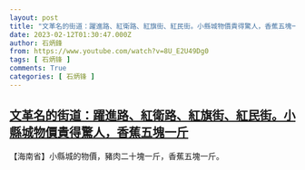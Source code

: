```yaml
---
layout: post
title: "文革名的街道：躍進路、紅衛路、紅旗街、紅民街。小縣城物價貴得驚人，香蕉五塊一斤"
date: 2023-02-12T01:30:47.000Z
author: 石炳鋒
from: https://www.youtube.com/watch?v=8U_E2U49Dg0
tags: [ 石炳锋 ]
comments: True
categories: [ 石炳锋 ]
---
```

<!--1676165447000-->
[文革名的街道：躍進路、紅衛路、紅旗街、紅民街。小縣城物價貴得驚人，香蕉五塊一斤](https://www.youtube.com/watch?v=8U_E2U49Dg0)
------

<div>
【海南省】小縣城的物價，豬肉二十塊一斤，香蕉五塊一斤。
</div>
